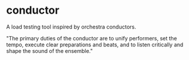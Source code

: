 # conductor
A load testing tool inspired by orchestra conductors.

"The primary duties of the conductor are to unify performers, set the tempo, execute clear preparations and beats, and to listen critically and shape the sound of the ensemble."
